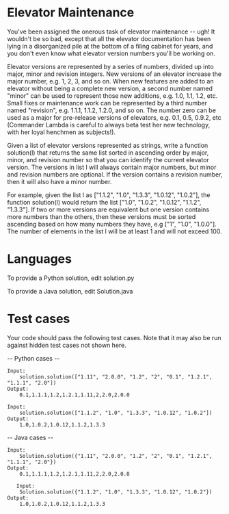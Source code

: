 # Elevator Maintenance

You've been assigned the onerous task of elevator maintenance -- ugh! It wouldn't be so bad, except that all the elevator documentation has been lying in a disorganized pile at the bottom of a filing cabinet for years, and you don't even know what elevator version numbers you'll be working on. 

Elevator versions are represented by a series of numbers, divided up into major, minor and revision integers. New versions of an elevator increase the major number, e.g. 1, 2, 3, and so on. When new features are added to an elevator without being a complete new version, a second number named "minor" can be used to represent those new additions, e.g. 1.0, 1.1, 1.2, etc. Small fixes or maintenance work can be represented by a third number named "revision", e.g. 1.1.1, 1.1.2, 1.2.0, and so on. The number zero can be used as a major for pre-release versions of elevators, e.g. 0.1, 0.5, 0.9.2, etc (Commander Lambda is careful to always beta test her new technology, with her loyal henchmen as subjects!).

Given a list of elevator versions represented as strings, write a function solution(l) that returns the same list sorted in ascending order by major, minor, and revision number so that you can identify the current elevator version. The versions in list l will always contain major numbers, but minor and revision numbers are optional. If the version contains a revision number, then it will also have a minor number.

For example, given the list l as ["1.1.2", "1.0", "1.3.3", "1.0.12", "1.0.2"], the function solution(l) would return the list ["1.0", "1.0.2", "1.0.12", "1.1.2", "1.3.3"]. If two or more versions are equivalent but one version contains more numbers than the others, then these versions must be sorted ascending based on how many numbers they have, e.g ["1", "1.0", "1.0.0"]. The number of elements in the list l will be at least 1 and will not exceed 100.

Languages
=========

To provide a Python solution, edit solution.py

To provide a Java solution, edit Solution.java

Test cases
==========
Your code should pass the following test cases.
Note that it may also be run against hidden test cases not shown here.

-- Python cases --
```
Input: 
    solution.solution(["1.11", "2.0.0", "1.2", "2", "0.1", "1.2.1", "1.1.1", "2.0"])
Output:
    0.1,1.1.1,1.2,1.2.1,1.11,2,2.0,2.0.0
```
```
Input:
    solution.solution(["1.1.2", "1.0", "1.3.3", "1.0.12", "1.0.2"])
Output:
    1.0,1.0.2,1.0.12,1.1.2,1.3.3
```
-- Java cases --
```
Input:
    Solution.solution({"1.11", "2.0.0", "1.2", "2", "0.1", "1.2.1", "1.1.1", "2.0"})
Output:
    0.1,1.1.1,1.2,1.2.1,1.11,2,2.0,2.0.0
```
```
   Input:
    Solution.solution({"1.1.2", "1.0", "1.3.3", "1.0.12", "1.0.2"})
Output:
    1.0,1.0.2,1.0.12,1.1.2,1.3.3
```    